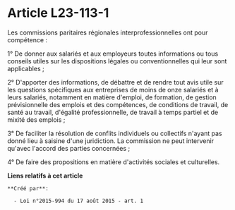 # Article L23-113-1

Les commissions paritaires régionales interprofessionnelles ont pour compétence : 

1° De donner aux salariés et aux employeurs toutes informations ou tous conseils utiles sur les dispositions légales ou
conventionnelles qui leur sont applicables ; 

2° D'apporter des informations, de débattre et de rendre tout avis utile sur les questions spécifiques aux entreprises de
moins de onze salariés et à leurs salariés, notamment en matière d'emploi, de formation, de gestion prévisionnelle des
emplois et des compétences, de conditions de travail, de santé au travail, d'égalité professionnelle, de travail à temps
partiel et de mixité des emplois ; 

3° De faciliter la résolution de conflits individuels ou collectifs n'ayant pas donné lieu à saisine d'une juridiction. La
commission ne peut intervenir qu'avec l'accord des parties concernées ; 

4° De faire des propositions en matière d'activités sociales et culturelles.

**Liens relatifs à cet article**

	**Créé par**:

	  - Loi n°2015-994 du 17 août 2015 - art. 1

